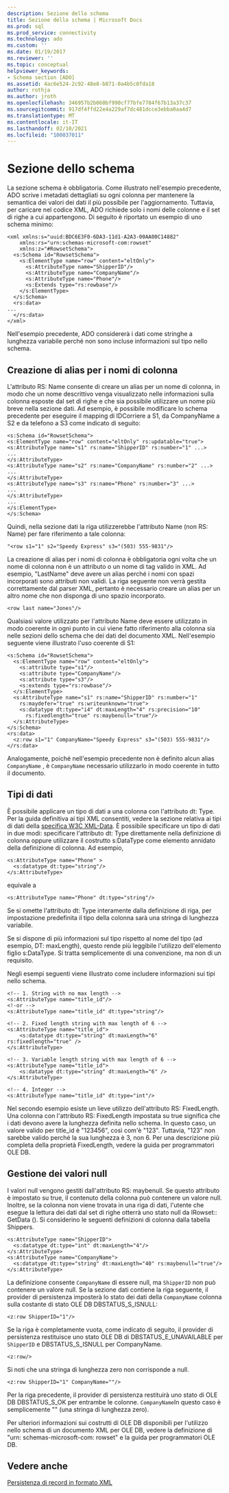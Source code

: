 ```yaml
---
description: Sezione dello schema
title: Sezione dello schema | Microsoft Docs
ms.prod: sql
ms.prod_service: connectivity
ms.technology: ado
ms.custom: ''
ms.date: 01/19/2017
ms.reviewer: ''
ms.topic: conceptual
helpviewer_keywords:
- Schema section [ADO]
ms.assetid: 4ac6e524-2c92-48e8-b871-0a4b5c8fda18
author: rothja
ms.author: jroth
ms.openlocfilehash: 346957b2b060bf990cf77bfe7784f67b13a37c37
ms.sourcegitcommit: 917df4ffd22e4a229af7dc481dcce3ebba0aa4d7
ms.translationtype: MT
ms.contentlocale: it-IT
ms.lasthandoff: 02/10/2021
ms.locfileid: "100037011"
---
```

# <a name="schema-section"></a>Sezione dello schema
La sezione schema è obbligatoria. Come illustrato nell'esempio precedente, ADO scrive i metadati dettagliati su ogni colonna per mantenere la semantica dei valori dei dati il più possibile per l'aggiornamento. Tuttavia, per caricare nel codice XML, ADO richiede solo i nomi delle colonne e il set di righe a cui appartengono. Di seguito è riportato un esempio di uno schema minimo:  
  
```  
<xml xmlns:s="uuid:BDC6E3F0-6DA3-11d1-A2A3-00AA00C14882"  
    xmlns:rs="urn:schemas-microsoft-com:rowset"  
    xmlns:z="#RowsetSchema">  
  <s:Schema id="RowsetSchema">  
    <s:ElementType name="row" content="eltOnly">  
      <s:AttributeType name="ShipperID"/>  
      <s:AttributeType name="CompanyName"/>  
      <s:AttributeType name="Phone"/>  
      <s:Extends type="rs:rowbase"/>  
    </s:ElementType>  
  </s:Schema>  
  <rs:data>  
...  
  </rs:data>  
</xml>  
```  
  
 Nell'esempio precedente, ADO considererà i dati come stringhe a lunghezza variabile perché non sono incluse informazioni sul tipo nello schema.  
  
## <a name="creating-aliases-for-column-names"></a>Creazione di alias per i nomi di colonna  
 L'attributo RS: Name consente di creare un alias per un nome di colonna, in modo che un nome descrittivo venga visualizzato nelle informazioni sulla colonna esposte dal set di righe e che sia possibile utilizzare un nome più breve nella sezione dati. Ad esempio, è possibile modificare lo schema precedente per eseguire il mapping di IDCorriere a S1, da CompanyName a S2 e da telefono a S3 come indicato di seguito:  
  
```  
<s:Schema id="RowsetSchema">   
<s:ElementType name="row" content="eltOnly" rs:updatable="true">   
<s:AttributeType name="s1" rs:name="ShipperID" rs:number="1" ...>   
...  
</s:AttributeType>   
<s:AttributeType name="s2" rs:name="CompanyName" rs:number="2" ...>   
...  
</s:AttributeType>   
<s:AttributeType name="s3" rs:name="Phone" rs:number="3" ...>   
...  
</s:AttributeType>   
...  
</s:ElementType>   
</s:Schema>  
```  
  
 Quindi, nella sezione dati la riga utilizzerebbe l'attributo Name (non RS: Name) per fare riferimento a tale colonna:  
  
```  
"<row s1="1" s2="Speedy Express" s3="(503) 555-9831"/>  
```  
  
 La creazione di alias per i nomi di colonna è obbligatoria ogni volta che un nome di colonna non è un attributo o un nome di tag valido in XML. Ad esempio, "LastName" deve avere un alias perché i nomi con spazi incorporati sono attributi non validi. La riga seguente non verrà gestita correttamente dal parser XML, pertanto è necessario creare un alias per un altro nome che non disponga di uno spazio incorporato.  
  
```  
<row last name="Jones"/>  
```  
  
 Qualsiasi valore utilizzato per l'attributo Name deve essere utilizzato in modo coerente in ogni punto in cui viene fatto riferimento alla colonna sia nelle sezioni dello schema che dei dati del documento XML. Nell'esempio seguente viene illustrato l'uso coerente di S1:  
  
```  
<s:Schema id="RowsetSchema">  
  <s:ElementType name="row" content="eltOnly">  
    <s:attribute type="s1"/>  
    <s:attribute type="CompanyName"/>  
    <s:attribute type="s3"/>  
    <s:extends type="rs:rowbase"/>  
  </s:ElementType>  
  <s:AttributeType name="s1" rs:name="ShipperID" rs:number="1"   
    rs:maydefer="true" rs:writeunknown="true">  
    <s:datatype dt:type="i4" dt:maxLength="4" rs:precision="10"   
      rs:fixedlength="true" rs:maybenull="true"/>  
  </s:AttributeType>  
</s:Schema>  
<rs:data>  
  <z:row s1="1" CompanyName="Speedy Express" s3="(503) 555-9831"/>  
</rs:data>  
```  
  
 Analogamente, poiché nell'esempio precedente non è definito alcun alias `CompanyName` , è `CompanyName` necessario utilizzarlo in modo coerente in tutto il documento.  
  
## <a name="data-types"></a>Tipi di dati  
 È possibile applicare un tipo di dati a una colonna con l'attributo dt: Type. Per la guida definitiva ai tipi XML consentiti, vedere la sezione relativa ai tipi di dati della [specifica W3C XML-Data](http://www.w3.org/TR/1998/NOTE-XML-data/). È possibile specificare un tipo di dati in due modi: specificare l'attributo dt: Type direttamente nella definizione di colonna oppure utilizzare il costrutto s:DataType come elemento annidato della definizione di colonna. Ad esempio,  
  
```  
<s:AttributeType name="Phone" >  
  <s:datatype dt:type="string"/>  
</s:AttributeType>  
```  
  
 equivale a  
  
```  
<s:AttributeType name="Phone" dt:type="string"/>  
```  
  
 Se si omette l'attributo dt: Type interamente dalla definizione di riga, per impostazione predefinita il tipo della colonna sarà una stringa di lunghezza variabile.  
  
 Se si dispone di più informazioni sul tipo rispetto al nome del tipo (ad esempio, DT: maxLength), questo rende più leggibile l'utilizzo dell'elemento figlio s:DataType. Si tratta semplicemente di una convenzione, ma non di un requisito.  
  
 Negli esempi seguenti viene illustrato come includere informazioni sui tipi nello schema.  
  
```  
<!-- 1. String with no max length -->  
<s:AttributeType name="title_id"/>  
<!-or -->  
<s:AttributeType name="title_id" dt:type="string"/>  
  
<!-- 2. Fixed length string with max length of 6 -->  
<s:AttributeType name="title_id">  
    <s:datatype dt:type="string" dt:maxLength="6" rs:fixedlength="true" />  
</s:AttributeType>  
  
<!-- 3. Variable length string with max length of 6 -->  
<s:AttributeType name="title_id">  
    <s:datatype dt:type="string" dt:maxLength="6" />  
</s:AttributeType>  
  
<!-- 4. Integer -->  
<s:AttributeType name="title_id" dt:type="int"/>  
```  
  
 Nel secondo esempio esiste un lieve utilizzo dell'attributo RS: FixedLength. Una colonna con l'attributo RS: FixedLength impostata su true significa che i dati devono avere la lunghezza definita nello schema. In questo caso, un valore valido per title_id è "123456", così com'è "123". Tuttavia, "123" non sarebbe valido perché la sua lunghezza è 3, non 6. Per una descrizione più completa della proprietà FixedLength, vedere la guida per programmatori OLE DB.  
  
## <a name="handling-nulls"></a>Gestione dei valori null  
 I valori null vengono gestiti dall'attributo RS: maybenull. Se questo attributo è impostato su true, il contenuto della colonna può contenere un valore null. Inoltre, se la colonna non viene trovata in una riga di dati, l'utente che esegue la lettura dei dati dal set di righe otterrà uno stato null da IRowset:: GetData (). Si considerino le seguenti definizioni di colonna dalla tabella Shippers.  
  
```  
<s:AttributeType name="ShipperID">  
  <s:datatype dt:type="int" dt:maxLength="4"/>  
</s:AttributeType>  
<s:AttributeType name="CompanyName">  
  <s:datatype dt:type="string" dt:maxLength="40" rs:maybenull="true"/>  
</s:AttributeType>  
```  
  
 La definizione consente `CompanyName` di essere null, ma `ShipperID` non può contenere un valore null. Se la sezione dati contiene la riga seguente, il provider di persistenza imposterà lo stato dei dati della `CompanyName` colonna sulla costante di stato OLE DB DBSTATUS_S_ISNULL:  
  
```  
<z:row ShipperID="1"/>  
```  
  
 Se la riga è completamente vuota, come indicato di seguito, il provider di persistenza restituisce uno stato OLE DB di DBSTATUS_E_UNAVAILABLE per `ShipperID` e DBSTATUS_S_ISNULL per CompanyName.  
  
```  
<z:row/>   
```  
  
 Si noti che una stringa di lunghezza zero non corrisponde a null.  
  
```  
<z:row ShipperID="1" CompanyName=""/>  
```  
  
 Per la riga precedente, il provider di persistenza restituirà uno stato di OLE DB DBSTATUS_S_OK per entrambe le colonne. `CompanyName`In questo caso è semplicemente "" (una stringa di lunghezza zero).  
  
 Per ulteriori informazioni sui costrutti di OLE DB disponibili per l'utilizzo nello schema di un documento XML per OLE DB, vedere la definizione di "urn: schemas-microsoft-com: rowset" e la guida per programmatori OLE DB.  
  
## <a name="see-also"></a>Vedere anche  
 [Persistenza di record in formato XML](../../../ado/guide/data/persisting-records-in-xml-format.md)
